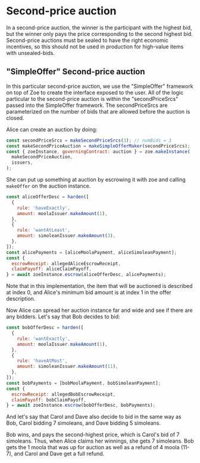 # Second-price auction

In a second-price auction, the winner is the participant with the
highest bid, but the winner only pays the price corresponding to the
second highest bid. Second-price auctions must be sealed to have the
right economic incentives, so this should not be used in production
for high-value items with unsealed-bids.

## "SimpleOffer" Second-price auction

In this particular second-price auction, we use the "SimpleOffer"
framework on top of Zoe to create the interface exposed to the user.
All of the logic particular to the second-price auction is within the
"secondPriceSrcs" passed into the SimpleOffer framework. The
secondPriceSrcs are parameterized on the number of bids that are
allowed before the auction is closed.

Alice can create an auction by doing:

```js
const secondPriceSrcs = makeSecondPriceSrcs(3); // numBids = 3
const makeSecondPriceAuction = makeSimpleOfferMaker(secondPriceSrcs);
const { zoeInstance, governingContract: auction } = zoe.makeInstance(
  makeSecondPriceAuction,
  issuers,
);
```

She can put up something at auction by escrowing it with zoe and
calling `makeOffer` on the auction instance.

```js
const aliceOfferDesc = harden([
  {
    rule: 'haveExactly',
    amount: moolaIssuer.makeAmount(1),
  },
  {
    rule: 'wantAtLeast',
    amount: simoleanIssuer.makeAmount(3),
  },
]);
const alicePayments = [aliceMoolaPayment, aliceSimoleanPayment];
const {
  escrowReceipt: allegedAliceEscrowReceipt,
  claimPayoff: aliceClaimPayoff,
} = await zoeInstance.escrow(aliceOfferDesc, alicePayments);
```

Note that in this implementation, the item that will be auctioned is
described at index 0, and Alice's minimum bid amount is at index 1 in
the offer description. 

Now Alice can spread her auction instance far and wide and see if
there are any bidders. Let's say that Bob decides to bid:

```js
const bobOfferDesc = harden([
  {
    rule: 'wantExactly',
    amount: moolaIssuer.makeAmount(1),
  },
  {
    rule: 'haveAtMost',
    amount: simoleanIssuer.makeAmount(11),
  },
]);
const bobPayments = [bobMoolaPayment, bobSimoleanPayment];
const {
  escrowReceipt: allegedBobEscrowReceipt,
  claimPayoff: bobClaimPayoff,
} = await zoeInstance.escrow(bobOfferDesc, bobPayments);
```

And let's say that Carol and Dave also decide to bid in the same way
as Bob, Carol bidding 7 simoleans, and Dave bidding 5 simoleans.

Bob wins, and pays the second-highest price, which is Carol's bid of 7
simoleans. Thus, when Alice claims her winnings, she gets 7 simoleans.
Bob gets the 1 moola that was up for auction as well as a refund of 4
moola (11-7), and Carol and Dave get a full refund.
